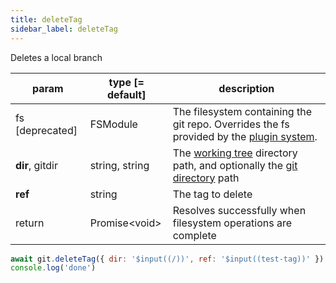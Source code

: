 ```yaml
---
title: deleteTag
sidebar_label: deleteTag
---
```


Deletes a local branch

| param           | type [= default] | description                                                                                                    |
| --------------- | ---------------- | -------------------------------------------------------------------------------------------------------------- |
| fs [deprecated] | FSModule         | The filesystem containing the git repo. Overrides the fs provided by the [plugin system](./plugin_fs.md).      |
| **dir**, gitdir | string, string   | The [working tree](dir-vs-gitdir.md) directory path, and optionally the [git directory](dir-vs-gitdir.md) path |
| **ref**         | string           | The tag to delete                                                                                              |
| return          | Promise\<void\>  | Resolves successfully when filesystem operations are complete                                                  |

```js live
await git.deleteTag({ dir: '$input((/))', ref: '$input((test-tag))' })
console.log('done')
```

